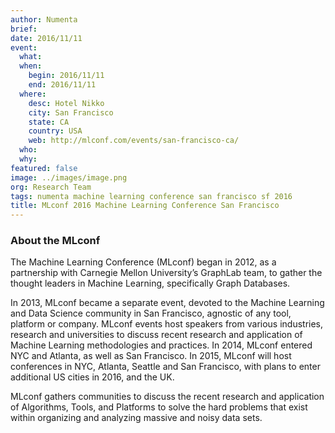 ```yaml
---
author: Numenta
brief:
date: 2016/11/11
event:
  what:
  when:
    begin: 2016/11/11
    end: 2016/11/11
  where:
    desc: Hotel Nikko
    city: San Francisco
    state: CA
    country: USA
    web: http://mlconf.com/events/san-francisco-ca/
  who:
  why:
featured: false
image: ../images/image.png
org: Research Team
tags: numenta machine learning conference san francisco sf 2016
title: MLconf 2016 Machine Learning Conference San Francisco
---
```


### About the MLconf

The Machine Learning Conference (MLconf) began in 2012, as a partnership with
Carnegie Mellon University’s GraphLab team, to gather the thought leaders in
Machine Learning, specifically Graph Databases.  

In 2013, MLconf became a separate event, devoted to the Machine Learning and
Data Science community in San Francisco, agnostic of any tool, platform or
company. MLconf events host speakers from various industries, research and
universities to discuss recent research and application of Machine Learning
methodologies and practices. In 2014, MLconf entered NYC and Atlanta, as well as
San Francisco. In 2015, MLconf will host conferences in NYC, Atlanta, Seattle
and San Francisco, with plans to enter additional US cities in 2016, and the UK.

MLconf gathers communities to discuss the recent research and application of
Algorithms, Tools, and Platforms to solve the hard problems that exist within
organizing and analyzing massive and noisy data sets.
